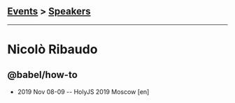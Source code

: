 ## [Events](../README.md) > [Speakers](../speakers.md)
---

# Nicolò Ribaudo

## @babel&#x2F;how-to
- 2019 Nov 08-09 -- HolyJS 2019 Moscow [en]   
